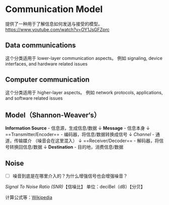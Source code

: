# Communication Model
提供了一种用于了解信息如何发送与接受的模型。
https://www.youtube.com/watch?v=OY1JsGFZprc

## Data communications
这个分类适用于 lower-layer communication aspects。
例如 signaling, device interfaces, and hardware related issues

## Computer communication
这个分类适用于 higher-layer aspects。
例如 network protocols, applications, and software related issues

## Model（Shannon-Weaver‘s）
**Information Source** - 信息源，生成信息/数据
↓
**Message** - 信息本身
↓
==Transmitter/Encoder== - 编码器，将信息/数据转换成信号
↓
*Channel* - 通道，传输媒介
（噪音会在这里混入）
↓
==Receiver/Decoder== - 解码器，将信号转换回信息/数据
↓
**Destination** - 目的地，消费信息/数据

## Noise
- [ ] 噪音到底是在哪里介入的？为什么增强信号也会增强噪音？

*Signal To Noise Ratio (SNR)*【信噪比】
单位：deciBel（dB）【分贝】

计算公式等：[Wikipedia](https://zh.wikipedia.org/wiki/%E4%BF%A1%E5%99%AA%E6%AF%94)